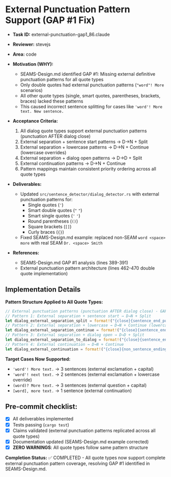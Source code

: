 # External Punctuation Pattern Support (GAP #1 Fix)

* **Task ID:** external-punctuation-gap1_86.claude
* **Reviewer:** stevejs
* **Area:** code
* **Motivation (WHY):**
  - SEAMS-Design.md identified GAP #1: Missing external definitive punctuation patterns for all quote types
  - Only double quotes had external punctuation patterns (`"word"! More` scenarios)
  - All other quote types (single, smart quotes, parentheses, brackets, braces) lacked these patterns
  - This caused incorrect sentence splitting for cases like `'word'! More text. New sentence.`

* **Acceptance Criteria:**
  1. All dialog quote types support external punctuation patterns (punctuation AFTER dialog close)
  2. External separation + sentence start patterns → D→N + Split
  3. External separation + lowercase patterns → D→N + Continue (lowercase overrides)
  4. External separation + dialog open patterns → D→D + Split
  5. External continuation patterns → D→N + Continue
  6. Pattern mappings maintain consistent priority ordering across all quote types

* **Deliverables:**
  - Updated `src/sentence_detector/dialog_detector.rs` with external punctuation patterns for:
    - Single quotes (`'`)
    - Smart double quotes (`"` `"`)
    - Smart single quotes (`'` `'`)  
    - Round parentheses (`()`)
    - Square brackets (`[]`)
    - Curly braces (`{}`)
  - Fixed SEAMS-Design.md example: replaced non-SEAM `word <space> more` with real SEAM `Dr. <space> Smith`

* **References:**
  - SEAMS-Design.md GAP #1 analysis (lines 389-391)
  - External punctuation pattern architecture (lines 462-470 double quote implementation)

## Implementation Details

**Pattern Structure Applied to All Quote Types:**
```rust
// External punctuation patterns (punctuation AFTER dialog close) - GAP 1 fix
// Pattern 1: External separation + sentence start → D→N + Split
let dialog_external_separation_split = format!("{close}{sentence_end_punct}({soft_separator})[{sentence_starts}]");
// Pattern 2: External separation + lowercase → D→N + Continue (lowercase overrides)
let dialog_external_separation_continue = format!("{close}{sentence_end_punct}({soft_separator}){not_sentence_starts}");
// Pattern 3: External separation + dialog open → D→D + Split
let dialog_external_separation_to_dialog = format!("{close}{sentence_end_punct}({soft_separator}){dialog_open_chars}");
// Pattern 4: External continuation → D→N + Continue
let dialog_external_continuation = format!("{close}{non_sentence_ending_punct}({soft_separator}).");
```

**Target Cases Now Supported:**
- `'word'! More text.` → 3 sentences (external exclamation + capital)
- `'word'! next text.` → 2 sentences (external exclamation + lowercase override)
- `(word)? More text.` → 3 sentences (external question + capital)
- `[word], more text.` → 1 sentence (external continuation)

## Pre-commit checklist:
- [x] All deliverables implemented
- [x] Tests passing (`cargo test`)
- [x] Claims validated (external punctuation patterns replicated across all quote types)
- [x] Documentation updated (SEAMS-Design.md example corrected)
- [x] **ZERO WARNINGS**: All quote types follow same pattern structure

**Completion Status:** ✅ COMPLETED - All quote types now support complete external punctuation pattern coverage, resolving GAP #1 identified in SEAMS-Design.md.